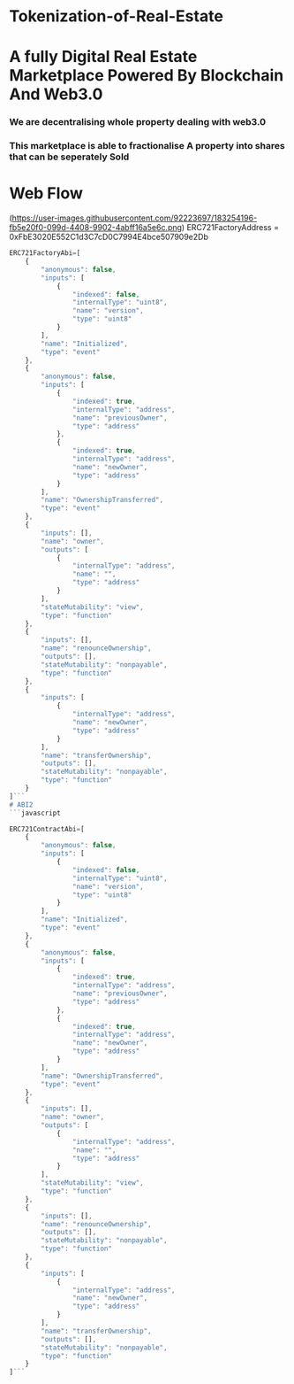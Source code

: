 # Tokenization-of-Real-Estate

# A fully Digital Real Estate Marketplace Powered By Blockchain And Web3.0
### We are decentralising whole property dealing with web3.0
### This marketplace is able to fractionalise A property into shares that can be seperately Sold
# Web Flow
(https://user-images.githubusercontent.com/92223697/183254196-fb5e20f0-099d-4408-9902-4abff16a5e6c.png)
ERC721FactoryAddress = 0xFbE3020E552C1d3C7cD0C7994E4bce507909e2Db

```javascript
ERC721FactoryAbi=[
	{
		"anonymous": false,
		"inputs": [
			{
				"indexed": false,
				"internalType": "uint8",
				"name": "version",
				"type": "uint8"
			}
		],
		"name": "Initialized",
		"type": "event"
	},
	{
		"anonymous": false,
		"inputs": [
			{
				"indexed": true,
				"internalType": "address",
				"name": "previousOwner",
				"type": "address"
			},
			{
				"indexed": true,
				"internalType": "address",
				"name": "newOwner",
				"type": "address"
			}
		],
		"name": "OwnershipTransferred",
		"type": "event"
	},
	{
		"inputs": [],
		"name": "owner",
		"outputs": [
			{
				"internalType": "address",
				"name": "",
				"type": "address"
			}
		],
		"stateMutability": "view",
		"type": "function"
	},
	{
		"inputs": [],
		"name": "renounceOwnership",
		"outputs": [],
		"stateMutability": "nonpayable",
		"type": "function"
	},
	{
		"inputs": [
			{
				"internalType": "address",
				"name": "newOwner",
				"type": "address"
			}
		],
		"name": "transferOwnership",
		"outputs": [],
		"stateMutability": "nonpayable",
		"type": "function"
	}
]```
# ABI2
```javascript

ERC721ContractAbi=[
	{
		"anonymous": false,
		"inputs": [
			{
				"indexed": false,
				"internalType": "uint8",
				"name": "version",
				"type": "uint8"
			}
		],
		"name": "Initialized",
		"type": "event"
	},
	{
		"anonymous": false,
		"inputs": [
			{
				"indexed": true,
				"internalType": "address",
				"name": "previousOwner",
				"type": "address"
			},
			{
				"indexed": true,
				"internalType": "address",
				"name": "newOwner",
				"type": "address"
			}
		],
		"name": "OwnershipTransferred",
		"type": "event"
	},
	{
		"inputs": [],
		"name": "owner",
		"outputs": [
			{
				"internalType": "address",
				"name": "",
				"type": "address"
			}
		],
		"stateMutability": "view",
		"type": "function"
	},
	{
		"inputs": [],
		"name": "renounceOwnership",
		"outputs": [],
		"stateMutability": "nonpayable",
		"type": "function"
	},
	{
		"inputs": [
			{
				"internalType": "address",
				"name": "newOwner",
				"type": "address"
			}
		],
		"name": "transferOwnership",
		"outputs": [],
		"stateMutability": "nonpayable",
		"type": "function"
	}
]```




